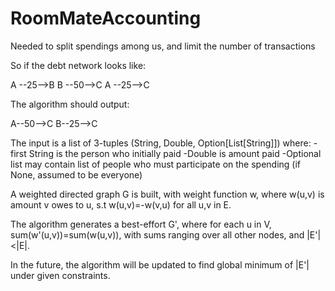 # RoomMateAccounting
Needed to split spendings among us, and limit the number of transactions

So if the debt network looks like:

A --25-->B
B --50-->C
A --25-->C

The algorithm should output:

A--50-->C
B--25-->C

The input is a list of 3-tuples (String, Double, Option[List[String]])
where:
-first String is the person who initially paid
-Double is amount paid
-Optional list may contain list of people who must participate on the spending (if None, assumed to be everyone)


A weighted directed graph G is built, with weight function w, where w(u,v) is amount v owes to u, s.t w(u,v)=-w(v,u) for all u,v in E.

The algorithm generates a best-effort G', where for each u in V, sum(w'(u,v))=sum(w(u,v)), with sums ranging over all other nodes, and |E'|<|E|.

In the future, the algorithm will be updated to find global minimum of |E'| under given constraints.

